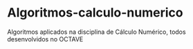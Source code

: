 # Algoritmos-calculo-numerico
Algoritmos aplicados na disciplina de Cálculo Numérico, todos desenvolvidos no OCTAVE
